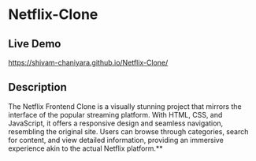 # Netflix-Clone

## Live Demo
https://shivam-chaniyara.github.io/Netflix-Clone/

## Description
The Netflix Frontend Clone is a visually stunning project that mirrors the interface of the popular streaming platform. With HTML, CSS, and JavaScript, it offers a responsive design and seamless navigation, resembling the original site. Users can browse through categories, search for content, and view detailed information, providing an immersive experience akin to the actual Netflix platform.**
